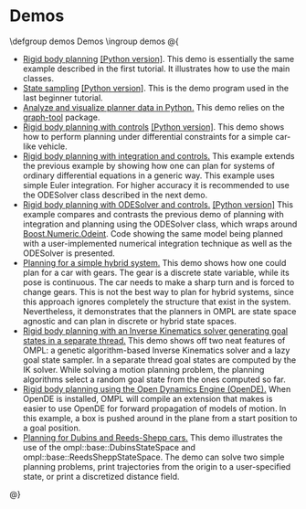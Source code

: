 # Demos

\defgroup demos Demos
\ingroup demos
@{

- [Rigid body planning](RigidBodyPlanning_8cpp_source.html) [[Python version]](RigidBodyPlanning_8py_source.html). This demo is essentially the same example described in the first tutorial. It illustrates how to use the main classes.
- [State sampling](StateSampling_8cpp_source.html) [[Python version]](StateSampling_8py_source.html). This is the demo program used in the last beginner tutorial.
- [Analyze and visualize planner data in Python.](PlannerData_8py_source.html) This demo relies on the [graph-tool](http://projects.skewed.de/graph-tool) package.
- [Rigid body planning with controls](RigidBodyPlanningWithControls_8cpp_source.html) [[Python version]](RigidBodyPlanningWithControls_8py_source.html). This demo shows how to perform planning under differential constraints for a simple car-like vehicle.
- [Rigid body planning with integration and controls.](RigidBodyPlanningWithIntegrationAndControls_8cpp_source.html) This example extends the previous example by showing how one can plan for systems of ordinary differential equations in a generic way. This example uses simple Euler integration. For higher accuracy it is recommended to use the ODESolver class described in the next demo.
- [Rigid body planning with ODESolver and controls.](RigidBodyPlanningWithODESolverAndControls_8cpp_source.html)  [[Python version]](RigidBodyPlanningWithODESolverAndControls_8py_source.html) This example compares and contrasts the previous demo of planning with integration and planning using the ODESolver class, which wraps around [Boost.Numeric.Odeint](http://odeint.org).  Code showing the same model being planned with a user-implemented numerical integration technique as well as the ODESolver is presented.
- [Planning for a simple hybrid system.](HybridSystemPlanning_8cpp_source.html) This demo shows how one could plan for a car with gears. The gear is a discrete state variable, while its pose is continuous. The car needs to make a sharp turn and is forced to change gears. This is not the best way to plan for hybrid systems, since this approach ignores completely the structure that exist in the system. Nevertheless, it demonstrates that the planners in OMPL are state space agnostic and can plan in discrete or hybrid state spaces.
- [Rigid body planning with an Inverse Kinematics solver generating goal states in a separate thread.](RigidBodyPlanningWithIK_8cpp_source.html) This demo shows off two neat features of OMPL: a genetic algorithm-based Inverse Kinematics solver and a lazy goal state sampler. In a separate thread goal states are computed by the IK solver. While solving a motion planning problem, the planning algorithms select a random goal state from the ones computed so far.
- [Rigid body planning using the Open Dynamics Engine (OpenDE).](OpenDERigidBodyPlanning_8cpp_source.html) When OpenDE is installed, OMPL will compile an extension that makes is easier to use OpenDE for forward propagation of models of motion. In this example, a box is pushed around in the plane from a start position to a goal position.
- [Planning for Dubins and Reeds-Shepp cars.](GeometricCarPlanning_8cpp_source.html) This demo illustrates the use of the ompl::base::DubinsStateSpace and ompl::base::ReedsSheppStateSpace. The demo can solve two simple planning problems, print trajectories from the origin to a user-specified state, or print a discretized distance field.

@}
